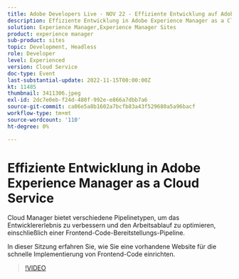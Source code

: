 ```yaml
---
title: Adobe Developers Live - NOV 22 - Effiziente Entwicklung auf Adobe Experience Manager as a Cloud Service
description: Effiziente Entwicklung in Adobe Experience Manager as a Cloud Service Cloud Manager bietet verschiedene Pipelinetypen, um das Entwicklererlebnis zu verbessern und ihren Arbeitsablauf zu optimieren, einschließlich einer Frontend-Code-Bereitstellungs-Pipeline. In dieser Sitzung erfahren Sie, wie Sie eine vorhandene Website für die schnelle Frontend-Code-Bereitstellung einrichten.
solution: Experience Manager,Experience Manager Sites
product: experience manager
sub-product: sites
topic: Development, Headless
role: Developer
level: Experienced
version: Cloud Service
doc-type: Event
last-substantial-update: 2022-11-15T00:00:00Z
kt: 11485
thumbnail: 3411306.jpeg
exl-id: 2dc7e0eb-f24d-480f-992e-e866a7dbb7a6
source-git-commit: ca06e5a8b1602a7bcfb83a43f529680a5a96bacf
workflow-type: tm+mt
source-wordcount: '110'
ht-degree: 0%

---
```


# Effiziente Entwicklung in Adobe Experience Manager as a Cloud Service

Cloud Manager bietet verschiedene Pipelinetypen, um das Entwicklererlebnis zu verbessern und den Arbeitsablauf zu optimieren, einschließlich einer Frontend-Code-Bereitstellungs-Pipeline.

In dieser Sitzung erfahren Sie, wie Sie eine vorhandene Website für die schnelle Implementierung von Frontend-Code einrichten.

>[!VIDEO](https://video.tv.adobe.com/v/3411306/?quality=12&learn=on)
